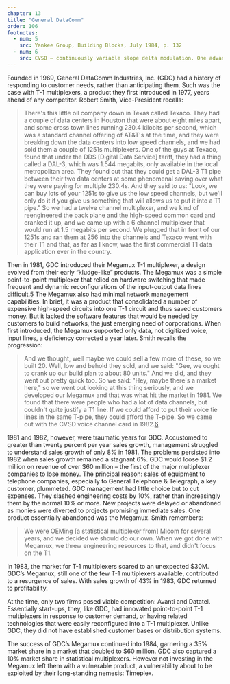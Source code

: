 ```yaml
---
chapter: 13
title: "General DataComm"
order: 106
footnotes:
  - num: 5
    src: Yankee Group, Building Blocks, July 1984, p. 132 
  - num: 6
    src: CVSD – continuously variable slope delta modulation. One advantage of CVSD modulation could be either 16 or 32 Kbits/s compression permitting two to four voice circuits per each DS-0 channel.
---
```

Founded in 1969, General DataComm Industries, Inc. (GDC) had a history of responding to customer needs, rather than anticipating them. Such was the case with T-1 multiplexers, a product they first introduced in 1977, years ahead of any competitor. Robert Smith, Vice-President recalls:

>There's this little oil company down in Texas called Texaco. They had a couple of data centers in Houston that were about eight miles apart, and some cross town lines running 230.4 kilobits per second, which was a standard channel offering of AT&T's at the time, and they were breaking down the data centers into low speed channels, and we had sold them a couple of 1251s multiplexers. One of the guys at Texaco, found that under the DDS [Digital Data Service] tariff, they had a thing called a DAL-3, which was 1.544 megabits, only available in the local metropolitan area. They found out that they could get a DAL-3 T1 pipe between their two data centers at some phenomenal saving over what they were paying for multiple 230.4s.  And they said to us:  "Look, we can buy lots of your 1251s to give us the low speed channels, but we'll only do it if you give us something that will allows us to put it into a T1 pipe." So we had a twelve channel multiplexer, and we kind of reengineered the back plane and the high-speed common card and cranked it up, and we came up with a 6 channel multiplexer that would run at 1.5 megabits per second. We plugged that in front of our 1251s and ran them at 256 into the channels and Texaco went with their T1 and that, as far as I know, was the first commercial T1 data application ever in the country.

Then in 1981, GDC introduced their Megamux T-1 multiplexer, a design evolved from their early “kludge-like” products. The Megamux was a simple point-to-point multiplexer that relied on hardware switching that made frequent and dynamic reconfigurations of the input-output data lines difficult.<a name="fnloc5" href="#fn5">5</a> The Megamux also had minimal network management capabilities. In brief, it was a product that consolidated a number of expensive high-speed circuits into one T-1 circuit and thus saved customers money. But it lacked the software features that would be needed by customers to build networks, the just emerging need of corporations. When first introduced, the Megamux supported only data, not digitized voice, input lines, a deficiency corrected a year later. Smith recalls the progression:

>And we thought, well maybe we could sell a few more of these, so we built 20. Well, low and behold they sold, and we said: "Gee, we ought to crank up our build plan to about 80 units." And we did, and they went out pretty quick too. So we said: "Hey, maybe there's a market here," so we went out looking at this thing seriously, and we developed our Megamux and that was what hit the market in 1981. We found that there were people who had a lot of data channels, but couldn't quite justify a T1 line. If we could afford to put their voice tie lines in the same T-pipe, they could afford the T-pipe. So we came out with the CVSD voice channel card in 1982.<a name="fnloc6" href="#fn6">6</a>

1981 and 1982, however, were traumatic years for GDC. Accustomed to greater than twenty percent per year sales growth, management struggled to understand sales growth of only 8% in 1981. The problems persisted into 1982 when sales growth remained a stagnant 6%. GDC would loose $1.2 million on revenue of over $60 million – the first of the major multiplexer companies to lose money. The principal reason: sales of equipment to telephone companies, especially to General Telephone & Telegraph, a key customer, plummeted. GDC management had little choice but to cut expenses. They slashed engineering costs by 10%, rather than increasingly them by the normal 10% or more. New projects were delayed or abandoned as monies were diverted to projects promising immediate sales. One product essentially abandoned was the Megamux. Smith remembers:

>We were OEMing [a statistical multiplexer from] Micom for several years, and we decided we should do our own. When we got done with Megamux, we threw engineering resources to that, and didn't focus on the T1.

In 1983, the market for T-1 multiplexers soared to an unexpected $30M. GDC’s Megamux, still one of the few T-1 multiplexers available, contributed to a resurgence of sales. With sales growth of 43% in 1983, GDC returned to profitability.

At the time, only two firms posed viable competition: Avanti and Datatel. Essentially start-ups, they, like GDC, had innovated point-to-point T-1 multiplexers in response to customer demand, or having related technologies that were easily reconfigured into a T-1 multiplexer. Unlike GDC, they did not have established customer bases or distribution systems.

The success of GDC’s Megamux continued into 1984, garnering a 35% market share in a market that doubled to $60 million. GDC also captured a 10% market share in statistical multiplexers. However not investing in the Megamux left them with a vulnerable product, a vulnerability about to be exploited by their long-standing nemesis: Timeplex.
